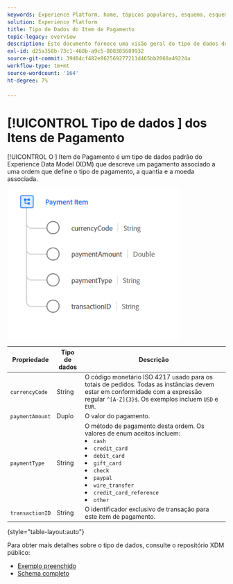 ```yaml
---
keywords: Experience Platform, home, tópicos populares, esquema, esquema, XDM, campos, esquemas, esquemas, esquema, item de pagamento, tipo de dados, tipo de dados, tipo de dados;
solution: Experience Platform
title: Tipo de Dados do Item de Pagamento
topic-legacy: overview
description: Este documento fornece uma visão geral do tipo de dados do Modelo de Dados de Experiência de Item de Pagamento (XDM).
exl-id: d25a358b-73c1-468b-a9c5-808385689932
source-git-commit: 39d04cf482e862569277211d465bb2060a49224a
workflow-type: tm+mt
source-wordcount: '164'
ht-degree: 7%

---
```


# [!UICONTROL Tipo de dados ] dos Itens de Pagamento

[!UICONTROL O ] Item de Pagamento é um tipo de dados padrão do Experience Data Model (XDM) que descreve um pagamento associado a uma ordem que define o tipo de pagamento, a quantia e a moeda associada.

<img src="../images/data-types/payment-item.PNG" width="400" /><br />

| Propriedade | Tipo de dados | Descrição |
| --- | --- | --- |
| `currencyCode` | String | O código monetário ISO 4217 usado para os totais de pedidos. Todas as instâncias devem estar em conformidade com a expressão regular `^[A-Z]{3}$`. Os exemplos incluem `USD` e `EUR`. |
| `paymentAmount` | Duplo | O valor do pagamento. |
| `paymentType` | String | O método de pagamento desta ordem. Os valores de enum aceitos incluem: <li> `cash` </li> <li> `credit_card` </li> <li> `debit_card` </li> <li> `gift_card` </li> <li> `check` </li> <li> `paypal` </li> <li> `wire_transfer` </li> <li> `credit_card_reference` </li> <li> `other` </li> |
| `transactionID` | String | O identificador exclusivo de transação para este item de pagamento. |

{style=&quot;table-layout:auto&quot;}

Para obter mais detalhes sobre o tipo de dados, consulte o repositório XDM público:

* [Exemplo preenchido](https://github.com/adobe/xdm/blob/master/components/datatypes/data/paymentitem.example.1.json)
* [Schema completo](https://github.com/adobe/xdm/blob/master/components/datatypes/data/paymentitem.schema.json)
